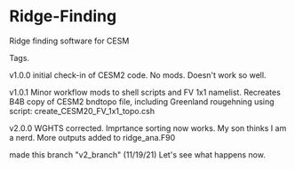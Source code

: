 # Ridge-Finding
Ridge finding software for CESM

Tags.

v1.0.0  initial check-in of CESM2 code. No mods. Doesn't work so well.

v1.0.1 Minor workflow mods to shell scripts and FV 1x1 namelist. Recreates B4B copy of CESM2 bndtopo file, including Greenland rougehning using script:
  create_CESM20_FV_1x1_topo.csh

v2.0.0 WGHTS corrected.  Imprtance sorting now works. My son thinks I am a nerd. More outputs added to ridge_ana.F90 

made this branch "v2_branch" (11/19/21) Let's see what happens now.
